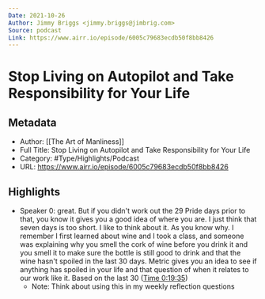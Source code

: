 ```yaml
---
Date: 2021-10-26
Author: Jimmy Briggs <jimmy.briggs@jimbrig.com>
Source: podcast
Link: https://www.airr.io/episode/6005c79683ecdb50f8bb8426
---
```

# Stop Living on Autopilot and Take Responsibility for Your Life

## Metadata
- Author: [[The Art of Manliness]]
- Full Title: Stop Living on Autopilot and Take Responsibility for Your Life
- Category: #Type/Highlights/Podcast
- URL: https://www.airr.io/episode/6005c79683ecdb50f8bb8426

## Highlights
- Speaker 0: great. But if you didn't work out the 29 Pride days prior to that, you know it gives you a good idea of where you are. I just think that seven days is too short. I like to think about it. As you know why. I remember I first learned about wine and I took a class, and someone was explaining why you smell the cork of wine before you drink it and you smell it to make sure the bottle is still good to drink and that the wine hasn't spoiled in the last 30 days. Metric gives you an idea to see if anything has spoiled in your life and that question of when it relates to our work like it. Based on the last 30 ([Time 0:19:35](https://www.airr.io/quote/600fd17cbe59653434dab647))
    - Note: Think about using this in my weekly reflection questions
